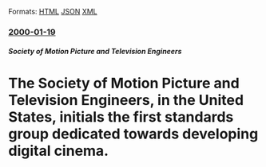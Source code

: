 
Formats: [HTML](/news/2000/01/19/the-society-of-motion-picture-and-television-engineers-in-the-united-states-initials-the-first-standards-group-dedicated-towards-developin.html)  [JSON](/news/2000/01/19/the-society-of-motion-picture-and-television-engineers-in-the-united-states-initials-the-first-standards-group-dedicated-towards-developin.json)  [XML](/news/2000/01/19/the-society-of-motion-picture-and-television-engineers-in-the-united-states-initials-the-first-standards-group-dedicated-towards-developin.xml)  

### [2000-01-19](/news/2000/01/19/index.md)

##### Society of Motion Picture and Television Engineers
# The Society of Motion Picture and Television Engineers, in the United States, initials the first standards group dedicated towards developing digital cinema.



